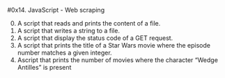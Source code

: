 #0x14. JavaScript - Web scraping

0. A script that reads and prints the content of a file.
1. A script that writes a string to a file.
2. A script that display the status code of a GET request.
3. A script that prints the title of a Star Wars movie where the episode number matches a given integer.
4. Ascript that prints the number of movies where the character “Wedge Antilles” is present
